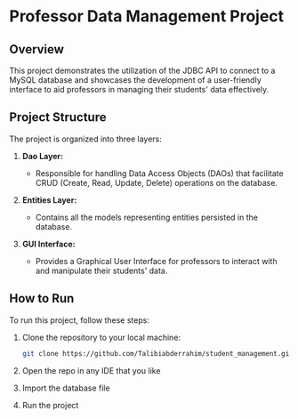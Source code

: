 # Professor Data Management Project

## Overview

This project demonstrates the utilization of the JDBC API to connect to a MySQL database and showcases the development of a user-friendly interface to aid professors in managing their students' data effectively.

## Project Structure

The project is organized into three layers:

1. **Dao Layer:**
   - Responsible for handling Data Access Objects (DAOs) that facilitate CRUD (Create, Read, Update, Delete) operations on the database.

2. **Entities Layer:**
   - Contains all the models representing entities persisted in the database.

3. **GUI Interface:**
   - Provides a Graphical User Interface for professors to interact with and manipulate their students' data.

## How to Run

To run this project, follow these steps:

1. Clone the repository to your local machine:

   ```bash
   git clone https://github.com/Talibiabderrahim/student_management.git

2. Open the repo in any IDE that you like
3. Import the database file
4. Run the project